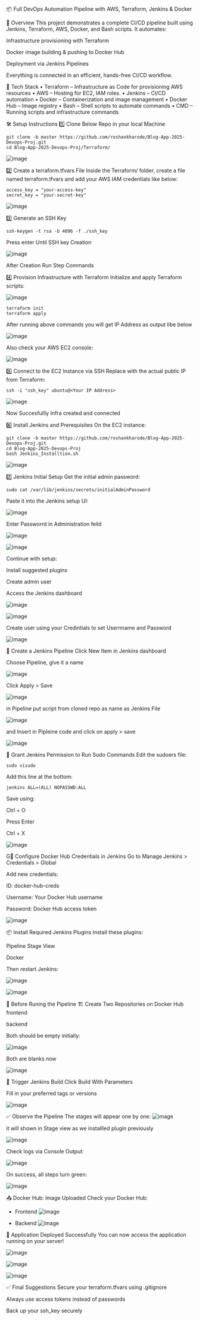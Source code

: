 📦 Full DevOps Automation Pipeline with AWS, Terraform, Jenkins & Docker


🚀 Overview
This project demonstrates a complete CI/CD pipeline built using Jenkins, Terraform, AWS, Docker, and Bash scripts. It automates:

Infrastructure provisioning with Terraform

Docker image building & pushing to Docker Hub

Deployment via Jenkins Pipelines

Everything is connected in an efficient, hands-free CI/CD workflow.



🔧 Tech Stack
•  Terraform – Infrastructure as Code for provisioning AWS resources
•  AWS – Hosting for EC2, IAM roles.
•  Jenkins – CI/CD automation
•  Docker – Containerization and image management
•  Docker Hub – Image registry
•  Bash – Shell scripts to automate commands
•  CMD – Running scripts and infrastructure commands

🛠️ Setup Instructions
1️⃣ Clone Below Repo in your local Machine
```
git clone -b master https://github.com/roshankharode/Blog-App-2025-Devops-Proj.git
cd Blog-App-2025-Devops-Proj/Terraform/
```

![image](https://github.com/user-attachments/assets/457651bb-3b51-42be-82aa-5085c269ac05)

2️⃣ Create a terraform.tfvars File
Inside the Terraform/ folder, create a file named terraform.tfvars and add your AWS IAM credentials like below:

```
access_key = "your-access-key"
secret_key = "your-secret-key"
```

![image](https://github.com/user-attachments/assets/ebbdf37f-86a8-4733-8b02-f019f09dc91a)

3️⃣ Generate an SSH Key
```
ssh-keygen -t rsa -b 4096 -f ./ssh_key
```
Press enter Until SSH key Creation

![image](https://github.com/user-attachments/assets/e537aa0c-e0f3-4e71-bbce-2838366ffa0f)

After Creation Run Step Commands

4️⃣ Provision Infrastructure with Terraform
Initialize and apply Terraform scripts:

![image](https://github.com/user-attachments/assets/1dc2ab5a-1a6b-4e15-ae18-227cd5c0ba66)

```
terraform init
terraform apply
```
After running above  commands you will get IP Address as output libe below

![image](https://github.com/user-attachments/assets/60e2d449-7820-486a-b43d-2bea78047fbf)

Also check your AWS EC2 console:

![image](https://github.com/user-attachments/assets/b2836a11-3cf4-4dfa-b78d-631b88f70349)


5️⃣ Connect to the EC2 Instance via SSH
Replace <YOUR-IP> with the actual public IP from Terraform:
```
ssh -i "ssh_key" ubuntu@<Your IP Address>
```
![image](https://github.com/user-attachments/assets/32483edb-e19f-470b-aa6c-ab58a43f9112)

Now Succesfullly Infra created and connected

6️⃣ Install Jenkins and Prerequisites
On the EC2 instance:

```
git clone -b master https://github.com/roshankharode/Blog-App-2025-Devops-Proj.git
cd Blog-App-2025-Devops-Proj
bash Jenkins_Installtion.sh
```
![image](https://github.com/user-attachments/assets/0cdf75d2-c862-4cc9-a8f8-ee5b6c96fe28)

7️⃣ Jenkins Initial Setup
Get the initial admin password:
```
sudo cat /var/lib/jenkins/secrets/initialAdminPassword

```
Paste it into the Jenkins setup UI:

![image](https://github.com/user-attachments/assets/c3cc0968-a94f-4b4b-93b3-167ca11455ab)

Enter Passworrd in Administration feild

![image](https://github.com/user-attachments/assets/5186b71e-1976-475c-8f9c-bd95c4de6460)


![image](https://github.com/user-attachments/assets/29dde65c-896c-4071-afb2-9dd68b9d0e27)

Continue with setup:

Install suggested plugins

Create admin user

Access the Jenkins dashboard

![image](https://github.com/user-attachments/assets/6b964f1d-1d12-48b9-b44d-1e2190d39cbd)

![image](https://github.com/user-attachments/assets/4417dff9-2561-4663-b5f6-d541649f2d63)

Create user using your Credintials to set Usernname and Password

![image](https://github.com/user-attachments/assets/15477b76-411d-4912-a638-ed5266e516f2)

🧱 Create a Jenkins Pipeline
Click New Item in Jenkins dashboard

Choose Pipeline, give it a name

![image](https://github.com/user-attachments/assets/78150cda-6635-4ed7-85d0-1218d0bb845c)

Click Apply > Save

![image](https://github.com/user-attachments/assets/be901165-a7e3-4b67-a895-c9b68d2b1c15)

in Pipeline put script from cloned repo as name as Jenkins File

![image](https://github.com/user-attachments/assets/f593a58b-084f-4774-9ee7-f991992b35f1)

and Insert in Pipleine code and click on apply > save

![image](https://github.com/user-attachments/assets/d168584e-265d-4348-af3f-c8dbed2c3a3e)

🔐 Grant Jenkins Permission to Run Sudo Commands
Edit the sudoers file:

```
sudo visudo
```
Add this line at the bottom:
```
jenkins ALL=(ALL) NOPASSWD:ALL
```
Save using:

Ctrl + O

Press Enter

Ctrl + X

![image](https://github.com/user-attachments/assets/7eb567f9-aa6e-4067-a3a4-dec3e7aff5ab)

G🔑 Configure Docker Hub Credentials in Jenkins
Go to Manage Jenkins > Credentials > Global

Add new credentials:

ID: docker-hub-creds

Username: Your Docker Hub username

Password: Docker Hub access token

![image](https://github.com/user-attachments/assets/9844eab2-4540-4299-b6de-416666bcdb60)

📦 Install Required Jenkins Plugins
Install these plugins:

Pipeline Stage View

Docker

Then restart Jenkins:

![image](https://github.com/user-attachments/assets/21613ae0-87fc-4ce9-9aec-04ab4380dc05)


![image](https://github.com/user-attachments/assets/91bb8e4b-596f-4ef8-b21e-24cd96676464)

🧪 Before Runing the Pipeline
🏗️ Create Two Repositories on Docker Hub
frontend

backend

Both should be empty initially:

![image](https://github.com/user-attachments/assets/fe1d340e-74e1-4cad-8fea-8940adc2cd2b)

Both are blanks now 

![image](https://github.com/user-attachments/assets/5937c2fe-4c8d-4ce9-8f1d-724435bd5497)


🧩 Trigger Jenkins Build
Click Build With Parameters

Fill in your preferred tags or versions

![image](https://github.com/user-attachments/assets/8d9a187e-17b4-4277-babb-ea5912def005)

✅ Observe the Pipeline
The stages will appear one by one:
![image](https://github.com/user-attachments/assets/674bae4c-981b-4b14-a52f-5dd6d02cda1f)

it will shown in Stage view as we installled plugin previously

![image](https://github.com/user-attachments/assets/ade40e94-16bc-4d51-8c82-f0a5b99b1928)

Check logs via Console Output:

![image](https://github.com/user-attachments/assets/95cb12be-ccdc-413a-9d9d-9e7ca3914e1c)

On success, all steps turn green:

![image](https://github.com/user-attachments/assets/dc9084a6-2436-4c8d-9182-23dab043b857)


📤 Docker Hub: Image Uploaded
Check your Docker Hub:

- Frontend
![image](https://github.com/user-attachments/assets/ebc3563d-4aa3-48ed-b74e-e38157ce0d0d)

- Backend
![image](https://github.com/user-attachments/assets/d394b045-2502-45c6-8d29-707c4e72bf92)

🎉 Application Deployed Successfully
You can now access the application running on your server!

![image](https://github.com/user-attachments/assets/7390cc93-a000-4d41-b014-21872bdce0ea)


![image](https://github.com/user-attachments/assets/1da605b2-ce0f-4516-9c50-ce2eeab5d3ab)

![image](https://github.com/user-attachments/assets/a3c274cb-a244-4df3-be14-75d3d66e997a)


✅ Final Suggestions
Secure your terraform.tfvars using .gitignore

Always use access tokens instead of passwords

Back up your ssh_key securely


   
